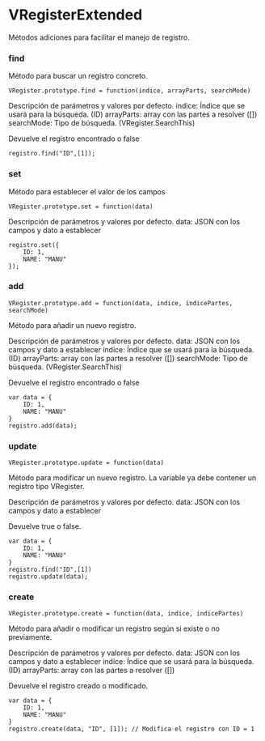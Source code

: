 # VRegisterExtended

Métodos adiciones para facilitar el manejo de registro.

### find
Método para buscar un registro concreto.

```VRegister.prototype.find = function(indice, arrayParts, searchMode)```

Descripción de parámetros y valores por defecto.
indice: Índice que se usará para la búsqueda. (ID)
arrayParts: array con las partes a resolver ([])
searchMode: Tipo de búsqueda. (VRegister.SearchThis)

Devuelve el registro encontrado o false

```
registro.find("ID",[1]);
```

### set
Método para establecer el valor de los campos

```VRegister.prototype.set = function(data)```

Descripción de parámetros y valores por defecto.
data: JSON con los campos y dato a establecer

```
registro.set({
    ID: 1,
    NAME: "MANU"
});
```

### add
```VRegister.prototype.add = function(data, indice, indicePartes, searchMode)```

Método para añadir un nuevo registro.

Descripción de parámetros y valores por defecto.
data: JSON con los campos y dato a establecer
indice: Índice que se usará para la búsqueda. (ID)
arrayParts: array con las partes a resolver ([])
searchMode: Tipo de búsqueda. (VRegister.SearchThis)

Devuelve el registro encontrado o false

```
var data = {
    ID: 1,
    NAME: "MANU"
}
registro.add(data);
```

### update
```VRegister.prototype.update = function(data)```

Método para modificar un nuevo registro. La variable ya debe contener un registro tipo VRegister.

Descripción de parámetros y valores por defecto.
data: JSON con los campos y dato a establecer

Devuelve true o false.

```
var data = {
    ID: 1,
    NAME: "MANU"
}
registro.find("ID",[1])
registro.update(data);
```

### create
```VRegister.prototype.create = function(data, indice, indicePartes)```

Método para añadir o modificar un registro según si existe o no previamente.

Descripción de parámetros y valores por defecto.
data: JSON con los campos y dato a establecer
indice: Índice que se usará para la búsqueda. (ID)
arrayParts: array con las partes a resolver ([])

Devuelve el registro creado o modificado.

```
var data = {
    ID: 1,
    NAME: "MANU"
}
registro.create(data, "ID", [1]); // Modifica el registro con ID = 1
```
